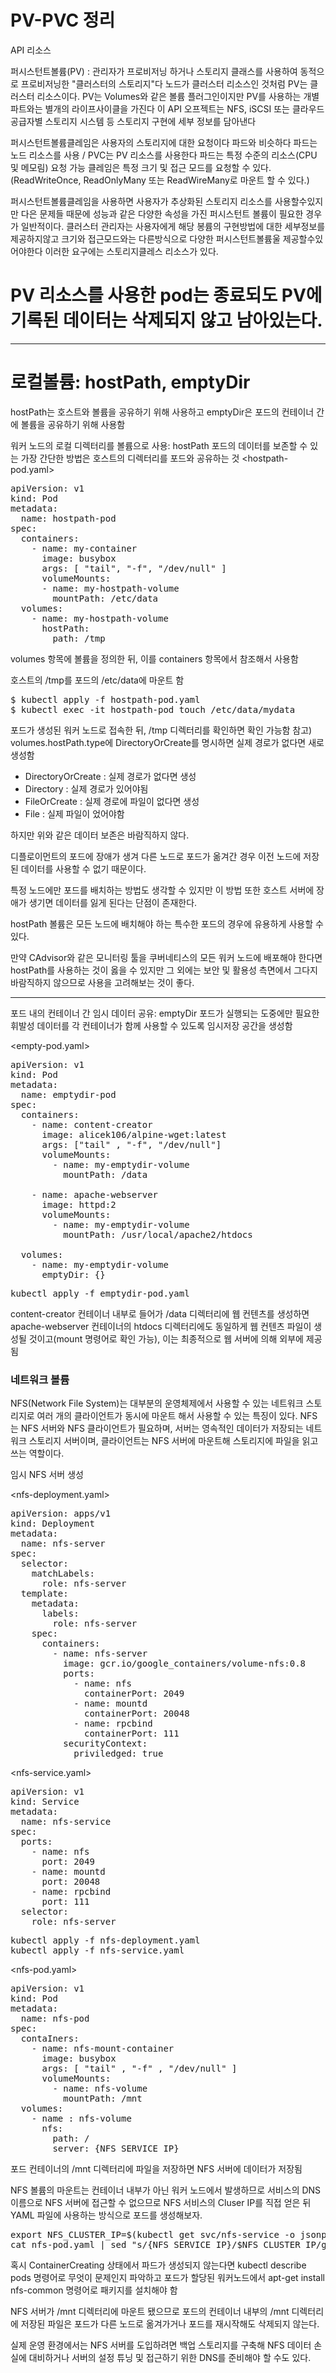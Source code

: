 # PV-PVC 정리

API 리소스

퍼시스턴트볼륨(PV) : 관리자가 프로비저닝 하거나 스토리지 클래스를 사용하여 동적으로 프로비저닝한 "클러스터의 스토리지"다
노드가 클러스터 리소스인 것처럼 PV는 클러스터 리소스이다.
PV는 Volumes와 같은 볼륨 플러그인이지만 PV를 사용하는 개별 파트와는 별개의 라이프사이클을 가진다
이 API 오프젝트는 NFS, iSCSI 또는 클라우드 공급자별 스토리지 시스템 등 스토리지 구현에 세부 정보를 담아낸다

퍼시스턴트볼륨클레임은 사용자의 스토리지에 대한 요청이다
파드와 비슷하다
파드는 노드 리소스를 사용 / PVC는 PV 리소스를 사용한다
파드는 특정 수준의 리소스(CPU 및 메모림) 요청 가능
클레임은 특정 크기 및 접근 모드를 요청할 수 있다.(ReadWriteOnce, ReadOnlyMany 또는 ReadWireMany로 마운트 할 수 있다.)

퍼시스턴트볼륨클레임을 사용하면 사용자가 추상화된 스토리지 리소스를 사용할수있지만 다은 문제들 때문에 성능과 같은 다양한 속성을 가진 퍼시스턴트 볼륨이 필요한 경우가 일반적이다.
클러스터 관리자는 사용자에게 해당 봉륨의 구현방법에 대한 세부정보를 제공하지않고 크기와 접근모드와는 다른방식으로 다양한 퍼시스턴트볼륨울 제공할수있어야한다
이러한 요구에는 스토리지클레스 리소스가 있다.


# PV 리소스를 사용한 pod는 종료되도 PV에 기록된 데이터는 삭제되지 않고 남아있는다.


---

# 로컬볼륨: hostPath, emptyDir

hostPath는 호스트와 볼륨을 공유하기 위해 사용하고 emptyDir은 포드의 컨테이너 간에 볼륨을 공유하기 위해 사용함

워커 노드의 로컬 디렉터리를 볼륨으로 사용: hostPath
포드의 데이터를 보존할 수 있는 가장 간단한 방법은 호스트의 디렉터리를 포드와 공유하는 것
<hostpath-pod.yaml>
<pre>
apiVersion: v1
kind: Pod
metadata:
  name: hostpath-pod
spec:
  containers:
    - name: my-container
      image: busybox
      args: [ "tail", "-f", "/dev/null" ]
      volumeMounts:
      - name: my-hostpath-volume
        mountPath: /etc/data
  volumes:
    - name: my-hostpath-volume
      hostPath:
        path: /tmp
</pre>
volumes 항목에 볼륨을 정의한 뒤, 이를 containers 항목에서 참조해서 사용함

호스트의 /tmp를 포드의 /etc/data에 마운트 함

<pre>
$ kubectl apply -f hostpath-pod.yaml  
$ kubectl exec -it hostpath-pod touch /etc/data/mydata
</pre>
포드가 생성된 워커 노드로 접속한 뒤, /tmp 디렉터리를 확인하면 확인 가능함
참고) volumes.hostPath.type에 DirectoryOrCreate를 명시하면 실제 경로가 없다면 새로 생성함
- DirectoryOrCreate : 실제 경로가 없다면 생성
- Directory : 실제 경로가 있어야됨
- FileOrCreate : 실제 경로에 파일이 없다면 생성
- File : 실제 파일이 었어야함

하지만 위와 같은 데이터 보존은 바람직하지 않다.

디플로이먼트의 포드에 장애가 생겨 다른 노드로 포드가 옮겨간 경우 이전 노드에 저장된 데이터를 사용할 수 없기 때문이다.

특정 노드에만 포드를 배치하는 방법도 생각할 수 있지만 이 방법 또한 호스트 서버에 장애가 생기면 데이터를 잃게 된다는 단점이 존재한다.

 

hostPath 볼륨은 모든 노드에 배치해야 하는 특수한 포드의 경우에 유용하게 사용할 수 있다.

만약 CAdvisor와 같은 모니터링 툴을 쿠버네티스의 모든 워커 노드에 배포해야 한다면 hostPath를 사용하는 것이 옳을 수 있지만 그 외에는 보안 및 활용성 측면에서 그다지 바람직하지 않으므로 사용을 고려해보는 것이 좋다.

---
포드 내의 컨테이너 간 임시 데이터 공유: emptyDir
포드가 실행되는 도중에만 필요한 휘발성 데이터를 각 컨테이너가 함께 사용할 수 있도록 임시저장 공간을 생성함

<empty-pod.yaml>
<pre>
apiVersion: v1
kind: Pod
metadata:
  name: emptydir-pod
spec:
  containers:
    - name: content-creator
      image: alicek106/alpine-wget:latest
      args: ["tail" , "-f", "/dev/null"]
      volumeMounts:
        - name: my-emptydir-volume
          mountPath: /data 

    - name: apache-webserver
      image: httpd:2
      volumeMounts:
        - name: my-emptydir-volume
          mountPath: /usr/local/apache2/htdocs

  volumes:
    - name: my-emptydir-volume
      emptyDir: {}
</pre>
<pre>
kubectl apply -f emptydir-pod.yaml
</pre>
content-creator 컨테이너 내부로 들어가 /data 디렉터리에 웹 컨텐츠를 생성하면 apache-webserver 컨테이너의 htdocs 디렉터리에도 동일하게 웹 컨텐츠 파일이 생성될 것이고(mount 명령어로 확인 가능), 이는 최종적으로 웹 서버에 의해 외부에 제공됨

 
### 네트워크 볼륨

NFS(Network File System)는 대부분의 운영체제에서 사용할 수 있는 네트워크 스토리지로 여러 개의 클라이언트가 동시에 마운트 해서 사용할 수 있는 특징이 있다. NFS는 NFS 서버와 NFS 클라이언트가 필요하며, 서버는 영속적인 데이터가 저장되는 네트워크 스토리지 서버이며, 클라이언트는 NFS 서버에 마운트해 스토리지에 파일을 읽고 쓰는 역할이다.

 

임시 NFS 서버 생성

<nfs-deployment.yaml>
<pre>
apiVersion: apps/v1
kind: Deployment
metadata:
  name: nfs-server
spec:
  selector:
    matchLabels:
      role: nfs-server
  template:
    metadata:
      labels:
        role: nfs-server
    spec:
      containers:
        - name: nfs-server
          image: gcr.io/google_containers/volume-nfs:0.8
          ports:
            - name: nfs
              containerPort: 2049
            - name: mountd
              containerPort: 20048
            - name: rpcbind
              containerPort: 111
          securityContext:
            priviledged: true
</pre>
<nfs-service.yaml>
<pre>
apiVersion: v1
kind: Service
metadata:
  name: nfs-service
spec:
  ports:
    - name: nfs
      port: 2049
    - name: mountd
      port: 20048
    - name: rpcbind
      port: 111
  selector:
    role: nfs-server
</pre>
<pre>
kubectl apply -f nfs-deployment.yaml
kubectl apply -f nfs-service.yaml
</pre>
<nfs-pod.yaml>
<pre>
apiVersion: v1
kind: Pod
metadata:
  name: nfs-pod
spec:
  contaIners:
    - name: nfs-mount-container
      image: busybox
      args: [ "tail" , "-f" , "/dev/null" ]
      volumeMounts:
        - name: nfs-volume
          mountPath: /mnt 
  volumes:
    - name : nfs-volume
      nfs:
        path: /
        server: {NFS_SERVICE_IP}
</pre>
포드 컨테이너의 /mnt 디렉터리에 파일을 저장하면 NFS 서버에 데이터가 저장됨

 

NFS 볼륨의 마운트는 컨테이너 내부가 아닌 워커 노드에서 발생하므로 서비스의 DNS 이름으로 NFS 서버에 접근할 수 없으므로 NFS 서비스의 Cluser IP를 직접 얻은 뒤 YAML 파일에 사용하는 방식으로 포드를 생성해보자.
<pre>
export NFS_CLUSTER_IP=$(kubectl get svc/nfs-service -o jsonpath='{.spec.clusterIP}')
cat nfs-pod.yaml | sed "s/{NFS_SERVICE_IP}/$NFS_CLUSTER_IP/g" | kubectl apply -f -
</pre>
혹시 ContainerCreating 상태에서 파드가 생성되지 않는다면 kubectl describe pods 명령어로 무엇이 문제인지 파악하고 포드가 할당된 워커노드에서 apt-get install nfs-common 명령어로 패키지를 설치해야 함

 

NFS 서버가 /mnt 디렉터리에 마운트 됐으므로 포드의 컨테이너 내부의 /mnt 디렉터리에 저장된 파일은 포드가 다른 노드로 옮겨가거나 포드를 재시작해도 삭제되지 않는다.

 

실제 운영 환경에서는 NFS 서버를 도입하려면 백업 스토리지를 구축해 NFS 데이터 손실에 대비하거나 서버의 설정 튜닝 및 접근하기 위한 DNS를 준비해야 할 수도 있다.
